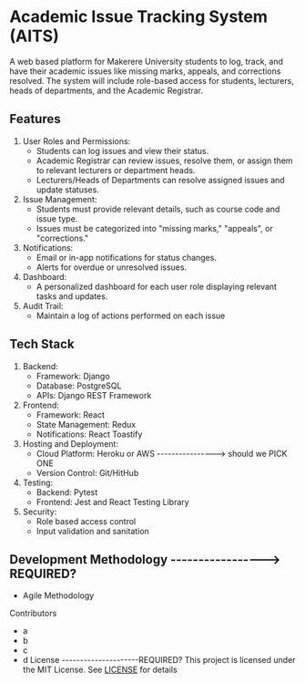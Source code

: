# Academic Issue Tracking System (AITS)
A web based platform for Makerere University students to log, track, and have their academic issues like missing marks, appeals, and corrections resolved. The system will include role-based access for students, lecturers, heads of departments, and the Academic Registrar.
## Features
1. User Roles and Permissions:
   - Students can log issues and view their status.
   - Academic Registrar can review issues, resolve them, or assign them to relevant lecturers or department heads.
   - Lecturers/Heads of Departments can resolve assigned issues and update statuses.
2. Issue Management:
   - Students must provide relevant details, such as course code and issue type.
   - Issues must be categorized into "missing marks," "appeals", or "corrections."
3. Notifications:
   - Email or in-app notifications for status changes.
   - Alerts for overdue or unresolved issues.
5. Dashboard:
   - A personalized dashboard for each user role displaying relevant tasks and updates.
6. Audit Trail:
   - Maintain a log of actions performed on each issue
## Tech Stack
1. Backend:
   - Framework: Django
   - Database: PostgreSQL
   - APIs: Django REST Framework
2. Frontend:
   - Framework: React
   - State Management: Redux
   - Notifications: React Toastify
3. Hosting and Deployment:
   - Cloud Platform: Heroku or AWS ----------------> should we PICK ONE
   - Version Control: Git/HitHub
4. Testing:
   - Backend: Pytest
   - Frontend: Jest and React Testing Library
5. Security:
   - Role based access control
   - Input validation and sanitation
## Development Methodology -----------------> REQUIRED?
   - Agile Methodology








Contributors
  - a
  - b
  - c
  - d
License ---------------------REQUIRED?
This project is licensed under the MIT License. See [LICENSE](LICENSE) for details
  
